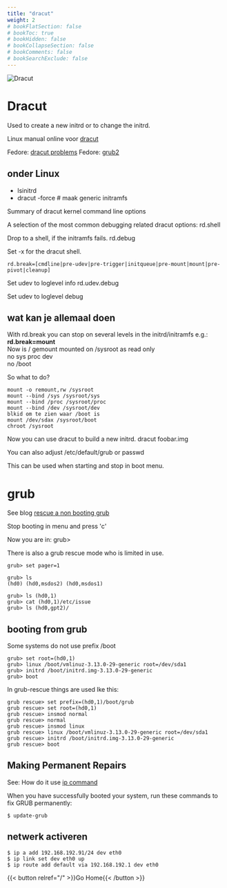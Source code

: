 ```yaml
---
title: "dracut"
weight: 2
# bookFlatSection: false
# bookToc: true
# bookHidden: false
# bookCollapseSection: false
# bookComments: false
# bookSearchExclude: false
---
```


![Dracut](/images/dracut.jpg)


# Dracut

Used to create a new initrd or to change the initrd.

Linux manual online voor [dracut](https://man7.org/linux/man-pages/man8/dracut.8.html)  

Fedore: [dracut problems](https://docs.fedoraproject.org/en-US/quick-docs/debug-dracut-problems/)
Fedore: [grub2](https://docs.fedoraproject.org/en-US/fedora/latest/system-administrators-guide/kernel-module-driver-configuration/Working_with_the_GRUB_2_Boot_Loader/)

## onder Linux

- lsinitrd
- dracut -force   \#  maak generic initramfs

Summary of dracut kernel command line options

A selection of the most common debugging related dracut options:
rd.shell

Drop to a shell, if the initramfs fails.
rd.debug

Set \-x for the dracut shell.  

    rd.break=[cmdline|pre-udev|pre-trigger|initqueue|pre-mount|mount|pre-pivot|cleanup]

Set udev to loglevel info
rd.udev.debug

Set udev to loglevel debug

## wat kan je allemaal doen

With rd.break you can stop on several levels in the initrd/initramfs
e.g.: **rd.break=mount**  
Now is / gemount mounted on /sysroot as read only  
no sys proc dev  
no /boot  

So what to do?  

    mount -o remount,rw /sysroot
    mount --bind /sys /sysroot/sys
    mount --bind /proc /sysroot/proc
    mount --bind /dev /sysroot/dev
    blkid om te zien waar /boot is
    mount /dev/sdax /sysroot/boot
    chroot /sysroot

Now you can use dracut to build a new initrd.
    dracut foobar.img

You can also adjust /etc/default/grub or passwd 

This can be used when starting and stop in boot menu.

# grub

See blog [rescue a non booting grub](https://www.linuxfoundation.org/blog/blog/classic-sysadmin-how-to-rescue-a-non-booting-grub-2-on-linux)

Stop booting in menu and press 'c'  

Now you are in:
grub>

There is also a grub rescue mode who is limited in use.

    grub> set pager=1
    
    grub> ls
    (hd0) (hd0,msdos2) (hd0,msdos1)
    
    grub> ls (hd0,1)
    grub> cat (hd0,1)/etc/issue
    grub> ls (hd0,gpt2)/

## booting from grub

Some systems do not use prefix /boot

    grub> set root=(hd0,1)
    grub> linux /boot/vmlinuz-3.13.0-29-generic root=/dev/sda1
    grub> initrd /boot/initrd.img-3.13.0-29-generic
    grub> boot

In grub-rescue things are used lke this:

    grub rescue> set prefix=(hd0,1)/boot/grub
    grub rescue> set root=(hd0,1)
    grub rescue> insmod normal
    grub rescue> normal
    grub rescue> insmod linux
    grub rescue> linux /boot/vmlinuz-3.13.0-29-generic root=/dev/sda1
    grub rescue> initrd /boot/initrd.img-3.13.0-29-generic
    grub rescue> boot

## Making Permanent Repairs

See: How do it use [ip command](https://www.cyberciti.biz/faq/linux-ip-command-examples-usage-syntax/)

When you have successfully booted your system, run these commands to fix GRUB permanently:

    $ update-grub

## netwerk activeren

    $ ip a add 192.168.192.91/24 dev eth0
    $ ip link set dev eth0 up
    $ ip route add default via 192.168.192.1 dev eth0


{{< button relref="/" >}}Go Home{{< /button >}}    

